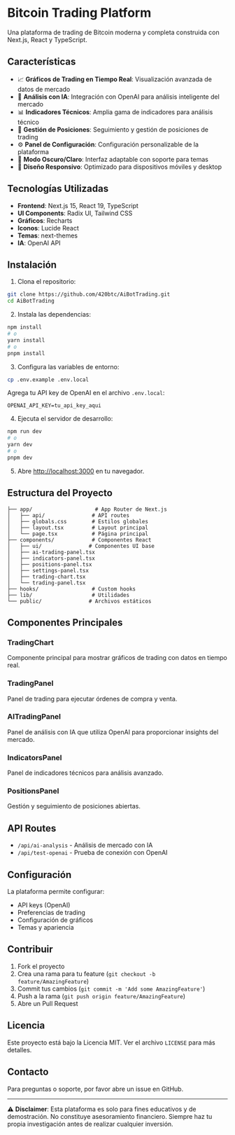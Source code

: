 # Bitcoin Trading Platform

Una plataforma de trading de Bitcoin moderna y completa construida con Next.js, React y TypeScript.

## Características

- 📈 **Gráficos de Trading en Tiempo Real**: Visualización avanzada de datos de mercado
- 🤖 **Análisis con IA**: Integración con OpenAI para análisis inteligente del mercado
- 📊 **Indicadores Técnicos**: Amplia gama de indicadores para análisis técnico
- 💼 **Gestión de Posiciones**: Seguimiento y gestión de posiciones de trading
- ⚙️ **Panel de Configuración**: Configuración personalizable de la plataforma
- 🌙 **Modo Oscuro/Claro**: Interfaz adaptable con soporte para temas
- 📱 **Diseño Responsivo**: Optimizado para dispositivos móviles y desktop

## Tecnologías Utilizadas

- **Frontend**: Next.js 15, React 19, TypeScript
- **UI Components**: Radix UI, Tailwind CSS
- **Gráficos**: Recharts
- **Iconos**: Lucide React
- **Temas**: next-themes
- **IA**: OpenAI API

## Instalación

1. Clona el repositorio:
```bash
git clone https://github.com/420btc/AiBotTrading.git
cd AiBotTrading
```

2. Instala las dependencias:
```bash
npm install
# o
yarn install
# o
pnpm install
```

3. Configura las variables de entorno:
```bash
cp .env.example .env.local
```

Agrega tu API key de OpenAI en el archivo `.env.local`:
```
OPENAI_API_KEY=tu_api_key_aqui
```

4. Ejecuta el servidor de desarrollo:
```bash
npm run dev
# o
yarn dev
# o
pnpm dev
```

5. Abre [http://localhost:3000](http://localhost:3000) en tu navegador.

## Estructura del Proyecto

```
├── app/                    # App Router de Next.js
│   ├── api/               # API routes
│   ├── globals.css        # Estilos globales
│   ├── layout.tsx         # Layout principal
│   └── page.tsx           # Página principal
├── components/            # Componentes React
│   ├── ui/               # Componentes UI base
│   ├── ai-trading-panel.tsx
│   ├── indicators-panel.tsx
│   ├── positions-panel.tsx
│   ├── settings-panel.tsx
│   ├── trading-chart.tsx
│   └── trading-panel.tsx
├── hooks/                 # Custom hooks
├── lib/                   # Utilidades
└── public/               # Archivos estáticos
```

## Componentes Principales

### TradingChart
Componente principal para mostrar gráficos de trading con datos en tiempo real.

### TradingPanel
Panel de trading para ejecutar órdenes de compra y venta.

### AITradingPanel
Panel de análisis con IA que utiliza OpenAI para proporcionar insights del mercado.

### IndicatorsPanel
Panel de indicadores técnicos para análisis avanzado.

### PositionsPanel
Gestión y seguimiento de posiciones abiertas.

## API Routes

- `/api/ai-analysis` - Análisis de mercado con IA
- `/api/test-openai` - Prueba de conexión con OpenAI

## Configuración

La plataforma permite configurar:
- API keys (OpenAI)
- Preferencias de trading
- Configuración de gráficos
- Temas y apariencia

## Contribuir

1. Fork el proyecto
2. Crea una rama para tu feature (`git checkout -b feature/AmazingFeature`)
3. Commit tus cambios (`git commit -m 'Add some AmazingFeature'`)
4. Push a la rama (`git push origin feature/AmazingFeature`)
5. Abre un Pull Request

## Licencia

Este proyecto está bajo la Licencia MIT. Ver el archivo `LICENSE` para más detalles.

## Contacto

Para preguntas o soporte, por favor abre un issue en GitHub.

---

⚠️ **Disclaimer**: Esta plataforma es solo para fines educativos y de demostración. No constituye asesoramiento financiero. Siempre haz tu propia investigación antes de realizar cualquier inversión.